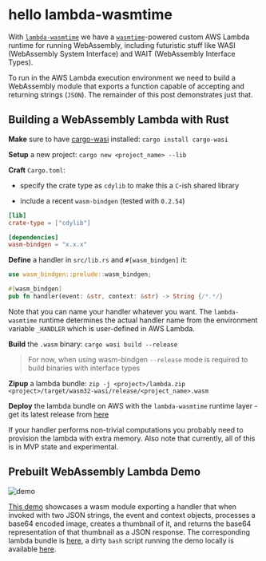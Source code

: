 # hello lambda-wasmtime

With [`lambda-wasmtime`](https://github.com/chiefbiiko/lambda-wasmtime) we have a [`wasmtime`](https://wasmtime.dev/)-powered custom AWS Lambda runtime 
for running WebAssembly, including futuristic stuff like 
WASI (WebAssembly System Interface) and WAIT (WebAssembly Interface Types).

To run in the AWS Lambda execution environment we need to build a WebAssembly 
module that exports a function capable of accepting and returning strings 
(`JSON`). The remainder of this post demonstrates just that.

## Building a WebAssembly Lambda with Rust

**Make** sure to have [cargo-wasi](https://github.com/bytecodealliance/cargo-wasi) installed: `cargo install cargo-wasi`

**Setup** a new project: `cargo new <project_name> --lib`

**Craft** `Cargo.toml`:

+ specify the crate type as `cdylib` to make this a `C`-ish shared library

+ include a recent `wasm-bindgen` (tested with `0.2.54`)

``` toml
[lib]
crate-type = ["cdylib"]

[dependencies]
wasm-bindgen = "x.x.x"
```

**Define** a handler in `src/lib.rs` and `#[wasm_bindgen]` it:

``` rust
use wasm_bindgen::prelude::wasm_bindgen;

#[wasm_bindgen]
pub fn handler(event: &str, context: &str) -> String {/*.*/}
```

Note that you can name your handler whatever you want. The `lambda-wasmtime` runtime determines the actual handler name from the environment variable `_HANDLER` which is user-defined in AWS Lambda.

**Build** the `.wasm` binary: `cargo wasi build --release`

> For now, when using wasm-bindgen `--release` mode is required to build binaries with interface types

**Zipup** a lambda bundle: `zip -j <project>/lambda.zip <project>/target/wasm32-wasi/release/<project_name>.wasm`

**Deploy** the lambda bundle on AWS with the `lambda-wasmtime` runtime layer - get its latest release from [here](https://github.com/chiefbiiko/lambda-wasmtime/releases/latest)

If your handler performs non-trivial computations you probably need to provision the lambda with extra memory. Also note that currently, all of this is in MVP state and experimental.

## Prebuilt WebAssembly Lambda Demo

![demo](https://github.com/chiefbiiko/lambda-wasmtime/workflows/demo/badge.svg)

[This demo](https://github.com/chiefbiiko/lambda-wasmtime/tree/master/demo) showcases a wasm module exporting a handler that when invoked with two JSON strings, the event and context objects, processes a base64 encoded image, creates a thumbnail of it, and returns the base64 representation of that thumbnail as a JSON response. The corresponding lambda bundle is [here](https://github.com/chiefbiiko/lambda-wasmtime/blob/master/demo/demo.zip), a dirty `bash` script running the demo locally is available [here](https://github.com/chiefbiiko/lambda-wasmtime/blob/master/demo/demo.sh).